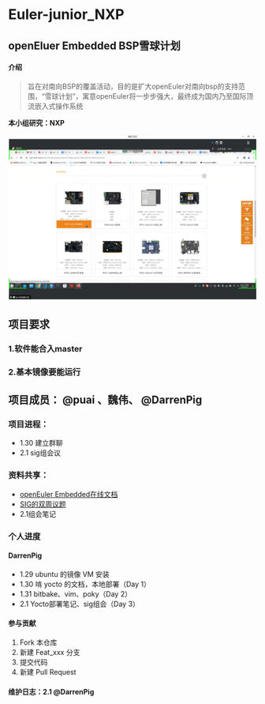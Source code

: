 # Euler-junior_NXP

## openEluer Embedded BSP雪球计划
#### 介绍

> 旨在对南向BSP的覆盖活动，目的是扩大openEuler对南向bsp的支持范围，“雪球计划”，寓意openEuler将一步步强大，最终成为国内乃至国际顶流嵌入式操作系统

 **本小组研究：NXP** 

![NXP](image%E5%B1%8F%E5%B9%95%E6%88%AA%E5%9B%BE%202024-02-01%20152323.png)

## 项目要求
### 1.软件能合入master
### 2.基本镜像要能运行                                                                            


## 项目成员： @puai 、魏伟、 @DarrenPig 


### 项目进程：

- 1.30    建立群聊
- 2.1     sig组会议


###  资料共享：

- [openEuler Embedded在线文档](https://openeuler.gitee.io/yocto-meta-openeuler/master/introduction/index.html)
- [SIG的双周议题](https://etherpad.openeuler.org/p/sig-Yocto-meetings)
- 2.1组会笔记

### 个人进度

#### DarrenPig
- 1.29 ubuntu 的镜像 VM 安装
- 1.30 啃 yocto 的文档，本地部署（Day 1）
- 1.31 bitbake、vim、poky（Day 2）
- 2.1  Yocto部署笔记、sig组会（Day 3）


#### 参与贡献

1.  Fork 本仓库
2.  新建 Feat_xxx 分支
3.  提交代码
4.  新建 Pull Request


#### 维护日志：2.1 @DarrenPig 
